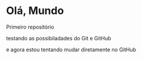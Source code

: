 # Olá, Mundo
 Primeiro repositório

 testando as possibiladades do Git e GitHub
 
 e agora estou tentando mudar diretamente no GitHub
